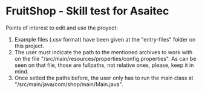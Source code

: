 # FruitShop - Skill test for Asaitec

Points of interest to edit and use the proyect:
1. Example files (.csv format) have been given at the "entry-files" folder on this project.
2. The user must indicate the path to the mentioned archives to work with on the file "/src/main/resources/properties/config.properties". As can be seen on that file, those are fullpaths, not relative ones, please, keep it in mind.
3. Once setted the paths before, the user only has to run the main class at "/src/main/java/com/shop/main/Main.java".
